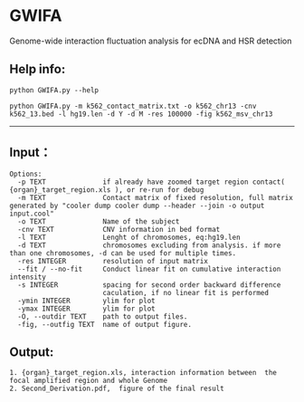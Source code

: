 # GWIFA
Genome-wide interaction fluctuation analysis for ecDNA and HSR detection

## Help info:
```
python GWIFA.py --help

python GWIFA.py -m k562_contact_matrix.txt -o k562_chr13 -cnv k562_13.bed -l hg19.len -d Y -d M -res 100000 -fig k562_msv_chr13
```
------
## Input：
```
Options:
  -p TEXT              if already have zoomed target region contact( {organ}_target_region.xls ), or re-run for debug
  -m TEXT              Contact matrix of fixed resolution, full matrix generated by "cooler dump cooler dump --header --join -o output input.cool"
  -o TEXT              Name of the subject
  -cnv TEXT            CNV information in bed format
  -l TEXT              Lenght of chromosomes, eq:hg19.len
  -d TEXT              chromosomes excluding from analysis. if more than one chromosomes, -d can be used for multiple times.
  -res INTEGER         resolution of input matrix
  --fit / --no-fit     Conduct linear fit on cumulative interaction intensity
  -s INTEGER           spacing for second order backward difference
                       caculation, if no linear fit is performed
  -ymin INTEGER        ylim for plot
  -ymax INTEGER        ylim for plot
  -O, --outdir TEXT    path to output files.
  -fig, --outfig TEXT  name of output figure.
```

## Output:
    1. {organ}_target_region.xls, interaction information between  the focal amplified region and whole Genome
    2. Second_Derivation.pdf,  figure of the final result
```
